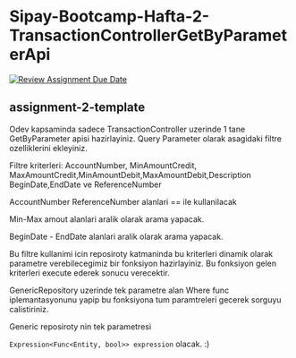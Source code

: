 # Sipay-Bootcamp-Hafta-2-TransactionControllerGetByParameterApi
[![Review Assignment Due Date](https://classroom.github.com/assets/deadline-readme-button-24ddc0f5d75046c5622901739e7c5dd533143b0c8e959d652212380cedb1ea36.svg)](https://classroom.github.com/a/FSGTCrc2)
## assignment-2-template


Odev kapsaminda sadece TransactionController uzerinde 1 tane GetByParameter apisi hazirlayiniz. Query Parameter olarak asagidaki filtre ozelliklerini ekleyiniz. 

Filtre kriterleri: AccountNumber, MinAmountCredit, MaxAmountCredit,MinAmountDebit,MaxAmountDebit,Description BeginDate,EndDate ve ReferenceNumber

AccountNumber ReferenceNumber alanlari == ile kullanilacak 

Min-Max amout alanlari aralik olarak arama yapacak.

BeginDate - EndDate alanlari aralik olarak arama yapacak.


Bu filtre kullanimi icin reposiroty katmaninda bu kriterleri dinamik olarak parametre verebilecegimiz bir fonksiyon hazirlayiniz. Bu fonksiyon gelen kriterleri execute ederek sonucu verecektir. 

GenericRepository uzerinde tek parametre alan Where func iplemantasyonunu yapip bu fonksiyona tum paramtreleri gecerek sorguyu calistiriniz. 

Generic reposiroty nin tek parametresi 

```Expression<Func<Entity, bool>> expression```  olacak. :)


